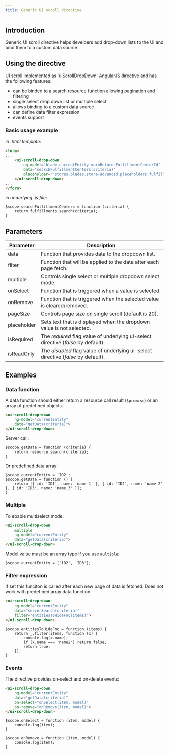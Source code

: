 ```yaml
---
title: Generic UI scroll directive
---
```

## Introduction
Generic UI scroll directive helps develpers add drop-down lists to the UI and bind them to a custom data source. 

## Using the directive

UI scroll implemented as 'uiScrollDropDown' AngularJS directive and has the following features:
* can be binded to a search resource function allowing pagination and filtering 
* single select drop down list or multiple select
* allows binding to a custom data source
* can define data filter expression
* events support

### Basic usage example
*in .html template*:
```HTML
<form>
...
    <ui-scroll-drop-down 
        ng-model="blade.currentEntity.mainReturnsFulfillmentCenterId"
        data="searchFulfillmentCenters(criteria)"
        placeholder="'stores.blades.store-advanced.placeholders.fulfillment-center'">
    </ui-scroll-drop-down>
...
</form>
```

*in underlying .js file*:
```JS
$scope.searchFulfillmentCenters = function (criteria) {
    return fulfillments.search(criteria);
}
```

## Parameters

|Parameter|Description|
|---------|-----------|
|data|Function that provides data to the dropdown list.
|filter|Function that will be applied to the data after each page fetch.|
|multiple|Controls single select or multiple dropdown select mode.|
|onSelect|Function that is triggered when a value is selected.|
|onRemove|Function that is triggered when the selected value is cleared/removed.|
|pageSize|Controls page size on single scroll (default is 20).|
|placeholder|Sets text that is displayed when the dropdown value is not selected.|
|isRequired|The *required* flag value of underlying ui-select directive (*false* by default).|
|isReadOnly|The *disabled* flag value of underlying ui-select directive (*false* by default).|

## Examples

### Data function 
A data function should either return a resource call result (`$promise`) or an array of predefined objects.
```HTML
<ui-scroll-drop-down 
    ng-model="currentEntity"
    data="getData(criteria)">
</ui-scroll-drop-down>
```
Server call:
```JS
$scope.getData = function (criteria) {
    return resource.search(criteria);
}
```
Or predefined data array:
```JS
$scope.currentEntity = 'ID2';
$scope.getData = function () {
    return [{ id: 'ID1', name: 'name 1' }, { id: 'ID2', name: 'name 2' }, { id: 'ID3', name: 'name 3' }];
}
```
### Multiple
To ebable multiselect mode:
```HTML
<ui-scroll-drop-down 
    multiple
    ng-model="currentEntity"
    data="getData(criteria)">
</ui-scroll-drop-down>
``` 

Model value must be an array type if you use `multiple`:
```JS
$scope.currentEntity = ['ID2', 'ID3'];
```

### Filter expression
If set this funciton is called after each new page of data is fetched. Does not work with predefined array data function.
```HTML
<ui-scroll-drop-down 
    ng-model="currentEntity"
    data="serverSearch(criteria)"
    filter="entitiesToHideFnc(items)">
</ui-scroll-drop-down>
``` 
```JS
$scope.entitiesToHideFnc = function (items) {
    return _.filter(items, function (x) {
        console.log(x.name);
        if (x.name === 'name2') return false;
        return true;
    });
}
```

### Events
The directive provides on-select and on-delete events:
```HTML
<ui-scroll-drop-down 
    ng-model="currentEntity"
    data="getData(criteria)"
    on-select="onSelect(item, model)"
    on-remove="onRemove(item, model)">
</ui-scroll-drop-down>
``` 
```JS
$scope.onSelect = function (item, model) {
    console.log(item);
}

$scope.onRemove = function (item, model) {
    console.log(item);
}
```